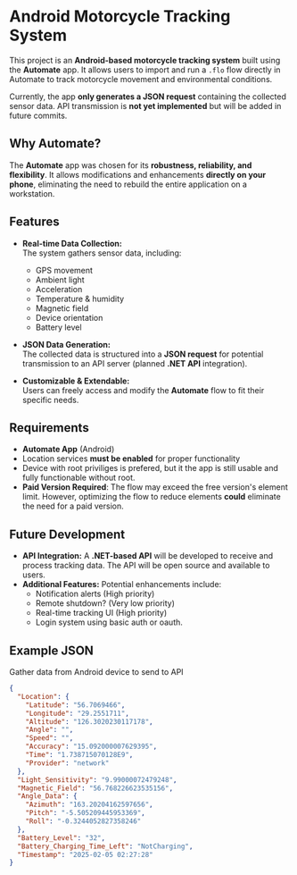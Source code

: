 # Android Motorcycle Tracking System

This project is an **Android-based motorcycle tracking system** built using the **Automate** app. It allows users to import and run a `.flo` flow directly in Automate to track motorcycle movement and environmental conditions.

Currently, the app **only generates a JSON request** containing the collected sensor data. API transmission is **not yet implemented** but will be added in future commits.

## Why Automate?

The **Automate** app was chosen for its **robustness, reliability, and flexibility**. It allows modifications and enhancements **directly on your phone**, eliminating the need to rebuild the entire application on a workstation.

## Features  

- **Real-time Data Collection:**  
  The system gathers sensor data, including:
  - GPS movement  
  - Ambient light  
  - Acceleration  
  - Temperature & humidity  
  - Magnetic field  
  - Device orientation  
  - Battery level  

- **JSON Data Generation:**  
  The collected data is structured into a **JSON request** for potential transmission to an API server (planned **.NET API** integration).  

- **Customizable & Extendable:**  
  Users can freely access and modify the **Automate** flow to fit their specific needs. 

## Requirements  

- **Automate App** (Android)  
- Location services **must be enabled** for proper functionality
- Device with root priviliges is prefered, but it the app is still usable and fully functionable without root.
- **Paid Version Required**: The flow may exceed the free version's element limit. However, optimizing the flow to reduce elements **could** eliminate the need for a paid version.  

## Future Development  

- **API Integration:** A **.NET-based API** will be developed to receive and process tracking data. The API will be open source and available to users.
- **Additional Features:** Potential enhancements include:  
  - Notification alerts  (High priority)
  - Remote shutdown? (Very low priority)
  - Real-time tracking UI  (High priority)
  - Login system using basic auth or oauth.

## Example JSON  

Gather data from Android device to send to API

```json
{
  "Location": {
    "Latitude": "56.7069466",
    "Longitude": "29.2551711",
    "Altitude": "126.3020230117178",
    "Angle": "",
    "Speed": "",
    "Accuracy": "15.092000007629395",
    "Time": "1.738715070128E9",
    "Provider": "network"
  },
  "Light_Sensitivity": "9.99000072479248",
  "Magnetic_Field": "56.768226623535156",
  "Angle_Data": {
    "Azimuth": "163.20204162597656",
    "Pitch": "-5.505209445953369",
    "Roll": "-0.3244052827358246"
  },
  "Battery_Level": "32",
  "Battery_Charging_Time_Left": "NotCharging",
  "Timestamp": "2025-02-05 02:27:28"
}

